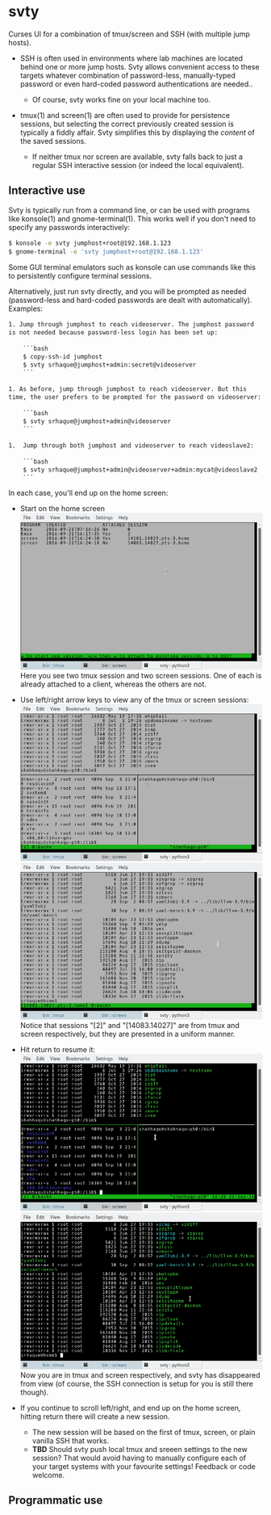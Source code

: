 # svty
Curses UI for a combination of tmux/screen and SSH (with multiple jump hosts).

* SSH is often used in environments where lab machines are located behind one or more jump hosts. Svty allows convenient access to these targets whatever combination of password-less, manually-typed password or even hard-coded password authentications are needed..

    * Of course, svty works fine on your local machine too.

* tmux(1) and screen(1) are often used to provide for persistence sessions, but selecting the correct previously created session is typically a fiddly affair. Svty simplifies this by displaying the *content* of the saved sessions.

    * If neither tmux nor screen are available, svty falls back to just a regular SSH interactive session (or indeed the local equivalent).

## Interactive use
Svty is typically run from a command line, or can be used with programs like konsole(1) and gnome-terminal(1). This works well if you don't need to specify any passwords interactively:
    
```bash
$ konsole -e svty jumphost+root@192.168.1.123
$ gnome-terminal -e 'svty jumphost+root@192.168.1.123'
```

Some GUI terminal emulators such as konsole can use commands like this to persistently configure terminal sessions.

Alternatively, just run svty directly, and you will be prompted as needed (password-less and hard-coded passwords are dealt with automatically). Examples:

    1. Jump through jumphost to reach videoserver. The jumphost password is not needed because password-less login has been set up:

        ```bash
        $ copy-ssh-id jumphost
        $ svty srhaque@jumphost+admin:secret@videoserver
        ```

    1. As before, jump through jumphost to reach videoserver. But this time, the user prefers to be prompted for the password on videoserver:

        ```bash
        $ svty srhaque@jumphost+admin@videoserver
        ```

    1.  Jump through both jumphost and videoserver to reach videoslave2:
    
        ```bash
        $ svty srhaque@jumphost+admin@videoserver+admin:mycat@videoslave2
        ```

In each case, you'll end up on the home screen:

* Start on the home screen
![Home Screen][homescreen]
    Here you see two tmux session and two screen sessions. One of each is already attached to a client, whereas the others are not.
* Use left/right arrow keys to view any of the tmux or screen sessions:
![Capture from tmux(1)][tmux-capture]
![Capture from screen(1)][screen-capture] 
    Notice that sessions "\[2\]" and "\[14083.14027\]" are from tmux and screen respectively, but they are presented in a uniform manner.
* Hit return to resume it:
![Resumed tmux(1)][tmux-resume] 
![Resumed screen(1)][screen-resume] 
    Now you are in tmux and screen respectively, and svty has disappeared from view (of course, the SSH connection is setup for you is still there though).
* If you continue to scroll left/right, and end up on the home screen, hitting return there will create a new session.

    * The new session will be based on the first of tmux, screen, or plain vanilla SSH that works.
    * **TBD** Should svty push local tmux and sreeen settings to the new session? That would avoid having to manually configure each of your target systems with your favourite settings! Feedback or code welcome.

## Programmatic use

[homescreen]: https://github.com/ShaheedHaque/svty/raw/master/images/homescreen.png "Home Screen"
[screen-capture]: https://github.com/ShaheedHaque/svty/raw/master/images/screen-capture.png "Capture from screen(1)"
[screen-resume]: https://github.com/ShaheedHaque/svty/raw/master/images/screen-resume.png "Resumed screen(1)"
[tmux-capture]: https://github.com/ShaheedHaque/svty/raw/master/images/tmux-capture.png "Capture from tmux(1)"
[tmux-resume]: https://github.com/ShaheedHaque/svty/raw/master/images/tmux-resume.png "Resumed tmux(1)"
